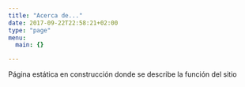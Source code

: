 ```yaml
---
title: "Acerca de..."
date: 2017-09-22T22:58:21+02:00
type: "page"
menu: 
  main: {}

---
```


Página estática en construcción donde se describe la función del sitio
